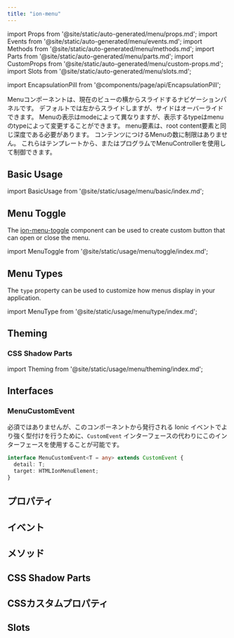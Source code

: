 ```yaml
---
title: "ion-menu"
---
```

import Props from '@site/static/auto-generated/menu/props.md';
import Events from '@site/static/auto-generated/menu/events.md';
import Methods from '@site/static/auto-generated/menu/methods.md';
import Parts from '@site/static/auto-generated/menu/parts.md';
import CustomProps from '@site/static/auto-generated/menu/custom-props.md';
import Slots from '@site/static/auto-generated/menu/slots.md';

<head>
  <title>ion-menu: API Framework Docs for Types of Menu Components</title>
  <meta name="description" content="ion-menuコンポーネントは、現在のビューの横からスライドして入ってくるナビゲーションドロワーです。Ionic APIで利用可能なメニューの種類については、フレームワークのドキュメントをご覧ください。" />
</head>

import EncapsulationPill from '@components/page/api/EncapsulationPill';

<EncapsulationPill type="shadow" />


Menuコンポーネントは、現在のビューの横からスライドするナビゲーションパネルです。
デフォルトでは左からスライドしますが、サイドはオーバーライドできます。
Menuの表示はmodeによって異なりますが、表示するtypeはmenuのtypeによって変更することができます。
menu要素は、root content要素と同じ深度である必要があります。
コンテンツにつけるMenuの数に制限はありません。
これらはテンプレートから、またはプログラムでMenuControllerを使用して制御できます。

## Basic Usage

import BasicUsage from '@site/static/usage/menu/basic/index.md';

<BasicUsage />

## Menu Toggle

The [ion-menu-toggle](./menu-toggle) component can be used to create custom button that can open or close the menu.

import MenuToggle from '@site/static/usage/menu/toggle/index.md';

<MenuToggle />

## Menu Types

The `type` property can be used to customize how menus display in your application.

import MenuType from '@site/static/usage/menu/type/index.md';

<MenuType />

## Theming

### CSS Shadow Parts

import Theming from '@site/static/usage/menu/theming/index.md';

<Theming />

## Interfaces

### MenuCustomEvent

必須ではありませんが、このコンポーネントから発行される Ionic イベントでより強く型付けを行うために、`CustomEvent` インターフェースの代わりにこのインターフェースを使用することが可能です。

```typescript
interface MenuCustomEvent<T = any> extends CustomEvent {
  detail: T;
  target: HTMLIonMenuElement;
}
```




## プロパティ
<Props />

## イベント
<Events />

## メソッド
<Methods />

## CSS Shadow Parts
<Parts />

## CSSカスタムプロパティ
<CustomProps />

## Slots
<Slots />
